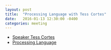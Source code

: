 ```yaml
---
layout: post
title:  "Processing Language with Tess Cortes"
date:   2016-01-13 12:30:00 -0400
categories: meeting
---
```

* [Speaker Tess Cortes](http://nettabits.net)
* [Processing Language](https://processing.org/)